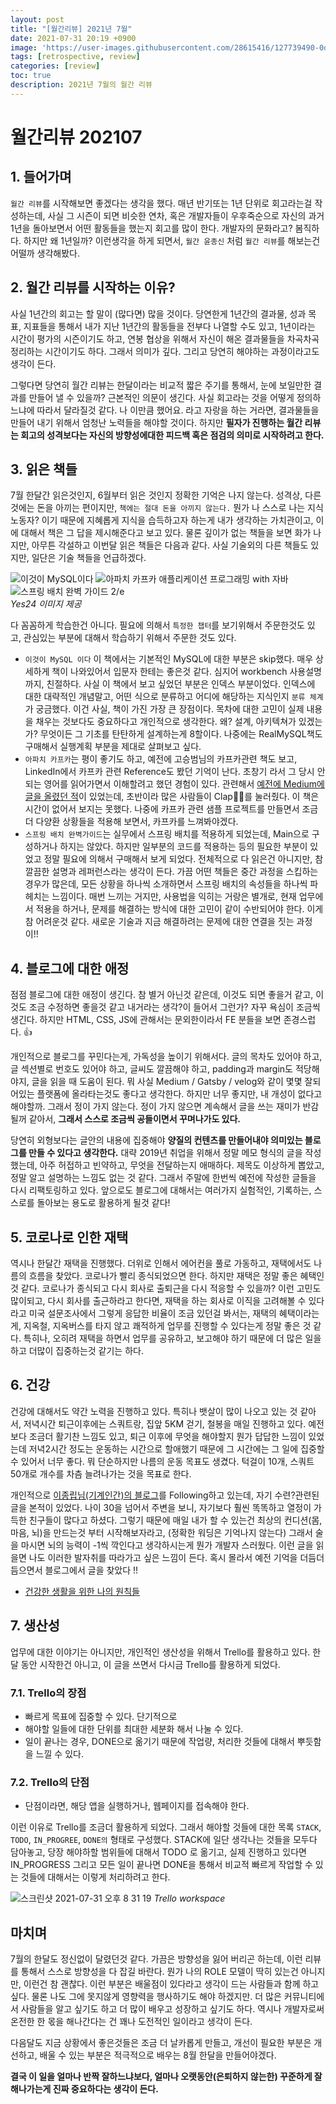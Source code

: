 ```yaml
---
layout: post
title: "[월간리뷰] 2021년 7월"
date: 2021-07-31 20:19 +0900
image: 'https://user-images.githubusercontent.com/28615416/127739490-0dd86a3c-b095-4863-927b-5ccb917bcc55.png'
tags: [retrospective, review]
categories: [review]
toc: true
description: 2021년 7월의 월간 리뷰
---
```

# 월간리뷰 202107



## 1. 들어가며

`월간 리뷰`를 시작해보면 좋겠다는 생각을 했다. 매년 반기또는 1년 단위로 회고라는걸 작성하는데, 사실 그 시즌이 되면 비슷한 연차, 혹은 개발자들이 우후죽순으로 자신의 과거 1년을 돌아보면서 어떤 활동들을 했는지 회고를 많이 한다. 개발자의 문화라고? 봄직하다. 하지만 왜 1년일까? 이런생각을 하게 되면서, `월간 윤종신` 처럼 `월간 리뷰`를 해보는건 어떨까 생각해봤다.



## 2. 월간 리뷰를 시작하는 이유? 

사실 1년간의 회고는 할 말이 (많다면) 많을 것이다. 당연한게 1년간의 결과물, 성과 목표, 지표들을 통해서 내가 지난 1년간의 활동들을 전부다 나열할 수도 있고, 1년이라는 시간이 평가의 시즌이기도 하고, 연봉 협상을 위해서 자신이 해온 결과물들을 차곡차곡 정리하는 시간이기도 하다. 그래서 의미가 깊다. 그리고 당연히 해야하는 과정이라고도 생각이 든다. 

그렇다면 당연히 월간 리뷰는 한달이라는 비교적 짧은 주기를 통해서, 눈에 보일만한 결과를 만들어 낼 수 있을까? 근본적인 의문이 생긴다. 사실 회고라는 것을 어떻게 정의하느냐에 따라서 달라질것 같다. 나 이만큼 했어요. 라고 자랑을 하는 거라면, 결과물들을 만들어 내기 위해서 엄청난 노력들을 해야할 것이다. 하지만 **필자가 진행하는 월간 리뷰는 회고의 성격보다는 자신의 방향성에대한 피드백 혹은 점검의 의미로 시작하려고 한다.**



## 3. 읽은 책들

7월 한달간 읽은것인지, 6월부터 읽은 것인지 정확한 기억은 나지 않는다. 성격상, 다른 것에는 돈을 아끼는 편이지만, `책에는 절대 돈을 아끼지 않는다.` 뭔가 나 스스로 나는 지식 노동자? 이기 때문에 지혜롭게 지식을 습득하고자 하는게 내가 생각하는 가치관이고, 이에 대해서 책은 그 답을 제시해준다고 보고 있다.  물론 깊이가 없는 책들을 보면 화가 나지만, 아무튼 각설하고 이번달 읽은 책들은 다음과 같다. 사실 기술외의 다른 책들도 있지만, 일단은 기술 책들을 언급하겠다. 

<div class="gallery-box">
  <div class="gallery">
    <img src="http://image.yes24.com/goods/90118480/XL" alt="이것이 MySQL이다" />
    <img src="http://image.yes24.com/goods/99122569/XL" alt="아파치 카프카 애플리케이션 프로그래밍 with 자바"  />
    <img src="http://image.yes24.com/goods/99422216/XL" alt="스프링 배치 완벽 가이드 2/e" />
  </div>
  <em>Yes24 이미지 제공</em>
</div>






다 꼼꼼하게 학습한건 아니다. 필요에 의해서 `특정한 챕터`를 보기위해서 주문한것도 있고, 관심있는 부분에 대해서 학습하기 위해서 주문한 것도 있다. 

- `이것이 MySQL 이다` 이 책에서는 기본적인 MySQL에 대한 부분은 skip했다. 매우 상세하게 책이 나와있어서 입문자 한테는 좋은것 같다. 심지어 workbench 사용설명까지, 친절하다. 사실 이 책에서 보고 싶었던 부분은 인덱스 부분이었다. 인덱스에 대한 대략적인 개념말고, 어떤 식으로 분류하고 어디에 해당하는 지식인지 `분류 체계`가 궁금했다. 이건 사실, 책이 가진 가장 큰 장점이다. 목차에 대한 고민이 실제 내용을 채우는 것보다도 중요하다고 개인적으로 생각한다. 왜? 설계, 아키텍쳐가 있겠는가? 무엇이든 그 기초를 탄탄하게 설계하는게 8할이다. 나중에는 RealMySQL책도 구매해서 실행계획 부분을 제대로 살펴보고 싶다. 
- `아파치 카프카`는 평이 좋기도 하고, 예전에 고승범님의 카프카관련 책도 보고, LinkedIn에서 카프카 관련 Reference도 봤던 기억이 난다. 초창기 라서 그 당시 안되는 영어를 읽어가면서 이해할려고 했던 경험이 있다. 관련해서 [예전에 Medium에 글을 올렸던 적](https://medium.com/@umanking/%EC%B9%B4%ED%94%84%EC%B9%B4%EC%97%90-%EB%8C%80%ED%95%B4%EC%84%9C-%EC%9D%B4%EC%95%BC%EA%B8%B0-%ED%95%98%EA%B8%B0%EC%A0%84%EC%97%90-%EB%A8%BC%EC%A0%80-data%EC%97%90-%EB%8C%80%ED%95%B4%EC%84%9C-%EC%9D%B4%EC%95%BC%EA%B8%B0%ED%95%B4%EB%B3%B4%EC%9E%90-d2e3ca2f3c2)이 있었는데, 초반이라 많은 사람들이 Clap👏👏를 눌러줬다. 이 책은 시간이 없어서 보지는 못했다. 나중에 카프카 관련 샘플 프로젝트를 만들면서 조금더 다양환 상황들을 적용해 보면서, 카프카를 느껴봐야겠다. 
- `스프링 배치 완벽가이드`는 실무에서 스프링 배치를 적용하게 되었는데, Main으로 구성하거나 하지는 않았다. 하지만 일부분의 코드를 적용하는 등의 필요한 부분이 있었고 정말 필요에 의해서 구매해서 보게 되었다. 전체적으로 다 읽은건 아니지만, 참 깔끔한 설명과 레퍼런스라는 생각이 든다. 가끔 어떤 책들은 중간 과정을 스킵하는 경우가 많은데, 모든 상황을 하나씩 소개하면서 스프링 배치의 속성들을 하나씩 파헤치는 느낌이다. 매번 느끼는 거지만, 사용법을 익히는 거랑은 별개로, 현재 업무에서 적용을 하거나, 문제를 해결하는 방식에 대한 고민이 같이 수반되어야 한다. 이게 참 어려운것 같다. 새로운 기술과 지금 해결하려는 문제에 대한 연결을 짓는 과정이!! 





## 4. 블로그에 대한 애정

점점 블로그에 대한 애정이 생긴다. 참 별거 아닌것 같은데, 이것도 되면 좋을거 같고, 이것도 조금 수정하면 좋을것 같고 내거라는 생각?이 들어서 그런가? 자꾸 욕심이 조금씩 생긴다. 하지만 HTML, CSS, JS에 관해서는 문외한이라서 FE 분들을 보면 존경스럽다. 👍 

개인적으로 블로그를 꾸민다는게, 가독성을 높이기 위해서다. 글의 목차도 있어야 하고, 글 섹션별로 번호도 있어야 하고, 글씨도 깔끔해야 하고, padding과 margin도 적당해야지, 글을 읽을 때 도움이 된다. 뭐 사실 Medium / Gatsby / velog와 같이 몇몇 잘되어있는 플랫폼에 올라타는것도 좋다고 생각한다. 하지만 너무 좋지만, 내 개성이 없다고 해야할까. 그래서 정이 가지 않는다. 정이 가지 않으면 계속해서 글을 쓰는 재미가 반감될꺼 같아서, **그래서 스스로 조금씩 공들이면서 꾸며나가도 있다.** 

당연히 외형보다는 글안의 내용에 집중해야 **양질의 컨텐츠를 만들어내야 의미있는 블로그를 만들 수 있다고 생각한다.** 대략 2019년 취업을 위해서 정말 메모 형식의 글을 작성했는데, 아주 허접하고 빈약하고, 무엇을 전달하는지 애매하다. 제목도 이상하게 뽑았고, 정말 알고 설명하는 느낌도 없는 것 같다. 그래서 주말에 한번씩 예전에 작성한 글들을 다시 리팩토링하고 있다. 앞으로도 블로그에 대해서는 여러가지 실험적인, 기록하는, 스스로를 돌아보는 용도로 활용하게 될것 같다! 





## 5. 코로나로 인한 재택 

역시나 한달간 재택을 진행했다. 더위로 인해서 에어컨을 풀로 가동하고, 재택에서도 나름의 흐름을 찾았다. 코로나가 빨리 종식되었으면 한다. 하지만 재택은 정말 좋은 혜택인것 같다. 코로나가 종식되고 다시 회사로 출퇴근을 다시 적응할 수 있을까? 이런 고민도 많이되고, 다시 회사를 출근하라고 한다면, 재택을 하는 회사로 이직을 고려해볼 수 있다라고 미국 설문조사에서 그렇게 응답한 비율이 조금 있던걸 봐서는, 재택의 혜택이라는게, 지옥철, 지옥버스를 타지 않고 쾌적하게 업무를 진행할 수 있다는게 정말 좋은 것 같다. 특히나, 오히려 재택을 하면서 업무를 공유하고, 보고해야 하기 때문에 더 많은 일을하고 더많이 집중하는것 같기는 하다. 



## 6. 건강 

건강에 대해서도 약간 노력을 진행하고 있다. 특히나 뱃살이 많이 나오고 있는 것 같아서, 저녁시간 퇴근이후에는 스쿼트랑, 집앞 5KM 걷기, 철봉을 매일 진행하고 있다. 예전보다 조금더 활기찬 느낌도 있고, 퇴근 이후에 무엇을 해야할지 뭔가 답답한 느낌이 있었는데 저녁2시간 정도는 운동하는 시간으로 할애했기 때문에 그 시간에는 그 일에 집중할 수 있어서 너무 좋다. 뭐 단순하지만 나름의 운동 목표도 생겼다. 턱걸이 10개, 스쿼트 50개로 개수를 차츰 늘려나가는 것을 목표로 한다. 

개인적으로 [이종립님(기계인간)의 블로그](https://johngrib.github.io/)를 Following하고 있는데, 자기 수련?관련된 글을 본적이 있었다. 나이 30을 넘어서 주변을 보니, 자기보다 훨씬 똑똑하고 열정이 가득한 친구들이 많다고 하셨다. 그렇기 때문에 매일 내가 할 수 있는건 최상의 컨디션(몸,마음, 뇌)을 만드는것 부터 시작해보자라고, (정확한 워딩은 기억나지 않는다) 그래서 술을 마시면 뇌의 능력이 -1씩 깍인다고 생각하시는게 뭔가 개발자 스러웠다. 이런 글을 읽을면 나도 이러한 발자취를 따라가고 싶은 느낌이 든다. 혹시 몰라서 예전 기억을 더듬더듬으면서 블로그에서 글을 찾았다 !!

- [건강한 생활을 위한 나의 원칙들](https://johngrib.github.io/wiki/healthy-life/)

## 7. 생산성 
업무에 대한 이야기는 아니지만, 개인적인 생산성을 위해서 Trello를 활용하고 있다. 한달 동안 시작한건 아니고, 이 글을 쓰면서 다시금 Trello를 활용하게 되었다.
### 7.1. Trello의 장점
- 빠르게 목표에 집중할 수 있다. 단기적으로 
- 해야할 일들에 대한 단위를 최대한 세분화 해서 나눌 수 있다. 
- 일이 끝나는 경우, DONE으로 옮기기 때문에 작업량, 처리한 것들에 대해서 뿌듯함을 느낄 수 있다. 

###  7.2. Trello의 단점
- 단점이라면, 해당 앱을 실행하거나, 웹페이지를 접속해야 한다.

이런 이유로 Trello를 조금더 활용하게 되었다. 그래서 해야할 것들에 대한 목록 `STACK`, `TODO`, `IN_PROGREE`, `DONE의` 형태로 구성했다. STACK에 일단 생각나는 것들을 모두다 담아놓고, 당장 해야하할 범위들에 대해서 TODO 로 옮기고, 실제 진행하고 있다면 IN_PROGRESS 그리고 모든 일이 끝나면 DONE을 통해서 비교적 빠르게 작업할 수 있는 것들에 대해서는 이렇게 처리하려고 한다.

![스크린샷 2021-07-31 오후 8 31 19](https://user-images.githubusercontent.com/28615416/127738587-c5f4f398-581c-4203-a649-b72563240df0.png)
*Trello workspace*

## 마치며
7월의 한달도 정신없이 달렸던것 같다. 가끔은 방향성을 잃어 버리곤 하는데, 이런 리뷰를 통해서 스스로 방향성을 다 잡길 바란다. 뭔가 나의 ROLE 모델이 딱히 있는건 아니지만, 이런건 참 괜찮다. 이런 부분은 배울점이 있다라고 생각이 드는 사람들과 함께 하고 싶다. 물론 나도 그에 못지않게 영향력을 행사하기도 해야 하겠지만. 더 많은 커뮤니티에서 사람들을 알고 싶기도 하고 더 많이 배우고 성장하고 싶기도 하다. 역시나 개발자로써 온전한 한 몫을 해나간다는 건 꽤나 도전적인 일이라고 생각이 든다. 

다음달도 지금 상황에서 좋은것들은 조금 더 날카롭게 만들고, 개선이 필요한 부분은 개선하고, 배울 수 있는 부분은 적극적으로 배우는 8월 한달을 만들어야겠다. 

**결국 이 일을 얼마나 반짝 잘하느냐보다, 얼마나 오랫동안(은퇴하지 않는한) 꾸준하게 잘 해나가는게 진짜 중요하다는 생각이 든다.**
